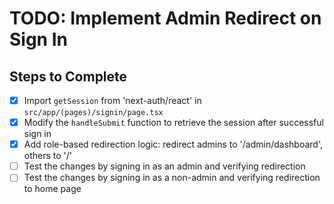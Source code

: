 # TODO: Implement Admin Redirect on Sign In

## Steps to Complete

- [x] Import `getSession` from 'next-auth/react' in `src/app/(pages)/signin/page.tsx`
- [x] Modify the `handleSubmit` function to retrieve the session after successful sign in
- [x] Add role-based redirection logic: redirect admins to '/admin/dashboard', others to '/'
- [ ] Test the changes by signing in as an admin and verifying redirection
- [ ] Test the changes by signing in as a non-admin and verifying redirection to home page
